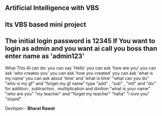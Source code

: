 Artificial Intelligence with VBS
------------------------------------------------------------------------------------------
**Its VBS based mini project**
------------------------------------------------------------------------------------------
The initial login password is 12345
If You want to login as admin and you want ai call you boss than enter name as 'admin123'
------------------------------------------------------------------------------------------
What This AI can do:
you can say 'Hello'
you can ask 'how are you'
you can ask 'who creates you'
you can ask 'how you created'
you can ask 'what is my name'
you can ask about 'time' and 'what is time'
"what can you do"
"who is my gf" and "forget my gf name"
type "add" , "sub" , "mlt" and "div" for addition , subtraction , multiplication and divition
"what is your name"
"who are you"
"my teacher" and "forget my teacher"
"haha"
"i love you"
"stupid"

Devloper:- **Bharat Rawat**
